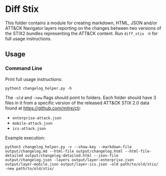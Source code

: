 # Diff Stix

This folder contains a module for creating markdown, HTML, JSON and/or ATT&CK Navigator layers
reporting on the changes between two versions of the STIX2 bundles representing the ATT&CK content.
Run `diff_stix -h` for full usage instructions.

## Usage

### Command Line

Print full usage instructions:

```shell
python3 changelog_helper.py -h
```

The `-old` and `-new` flags should point to folders.
Each folder should have 3 files in it from a specific version of the released ATT&CK STIX 2.0 data found at <https://github.com/mitre/cti>:

* `enterprise-attack.json`
* `mobile-attack.json`
* `ics-attack.json`

Example execution:

```shell
python3 changelog_helper.py -v --show-key --markdown-file output/changelog.md --html-file output/changelog.html --html-file-detailed output/changelog-detailed.html --json-file output/changelog.json -layers output/layer-enterprise.json output/layer-mobile.json output/layer-ics.json -old path/to/old/stix/ -new path/to/old/stix/
```
